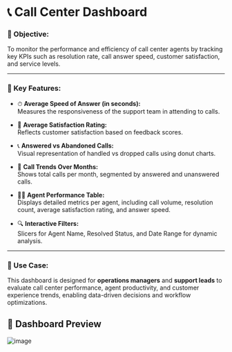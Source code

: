 # 📞 Call Center Dashboard

### 🎯 Objective:
To monitor the performance and efficiency of call center agents by tracking key KPIs such as resolution rate, call answer speed, customer satisfaction, and service levels.

---

### 🔑 Key Features:

- ⏱ **Average Speed of Answer (in seconds):**  
  Measures the responsiveness of the support team in attending to calls.

- 🌟 **Average Satisfaction Rating:**  
  Reflects customer satisfaction based on feedback scores.

- 📞 **Answered vs Abandoned Calls:**  
  Visual representation of handled vs dropped calls using donut charts.

- 📅 **Call Trends Over Months:**  
  Shows total calls per month, segmented by answered and unanswered calls.

- 👩‍💼 **Agent Performance Table:**  
  Displays detailed metrics per agent, including call volume, resolution count, average satisfaction rating, and answer speed.

- 🔍 **Interactive Filters:**  
  Slicers for Agent Name, Resolved Status, and Date Range for dynamic analysis.

---

### 🧩 Use Case:
This dashboard is designed for **operations managers** and **support leads** to evaluate call center performance, agent productivity, and customer experience trends, enabling data-driven decisions and workflow optimizations.

## 📸 Dashboard Preview
![image](https://github.com/user-attachments/assets/6d2c4838-fb4e-4e1f-a193-9a0b07c014ed)

